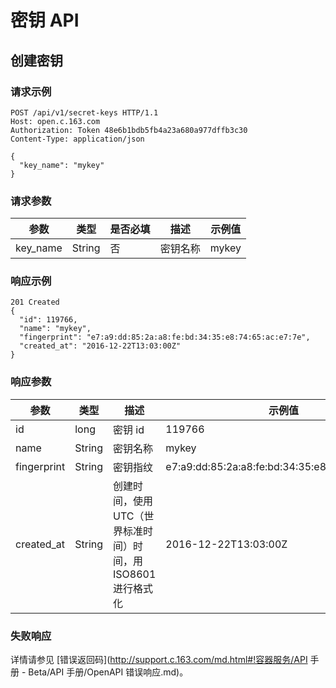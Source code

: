 # 密钥 API

## 创建密钥

### 请求示例

    POST /api/v1/secret-keys HTTP/1.1
    Host: open.c.163.com
    Authorization: Token 48e6b1bdb5fb4a23a680a977dffb3c30
    Content-Type: application/json

    {
      "key_name": "mykey"
    }

### 请求参数

|   参数   |  类型  | 是否必填 |   描述   | 示例值 |
|----------|--------|----------|----------|--------|
| key_name | String | 否       | 密钥名称 | mykey  |


### 响应示例

    201 Created
    {
      "id": 119766,
      "name": "mykey",
      "fingerprint": "e7:a9:dd:85:2a:a8:fe:bd:34:35:e8:74:65:ac:e7:7e",
      "created_at": "2016-12-22T13:03:00Z"
    }

### 响应参数

|     参数    |  类型  |                              描述                             |                     示例值                      |
|-------------|--------|---------------------------------------------------------------|-------------------------------------------------|
| id          | long   | 密钥 id                                                       | 119766                                          |
| name        | String | 密钥名称                                                      | mykey                                           |
| fingerprint | String | 密钥指纹                                                      | e7:a9:dd:85:2a:a8:fe:bd:34:35:e8:74:65:ac:e7:7e |
| created_at  | String | 创建时间，使用 UTC（世界标准时间）时间，用 ISO8601 进行格式化 | 2016-12-22T13:03:00Z                            |

### 失败响应
详情请参见 [错误返回码](http://support.c.163.com/md.html#!容器服务/API 手册 - Beta/API 手册/OpenAPI 错误响应.md)。
